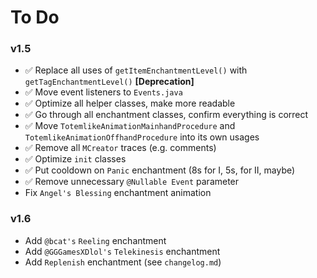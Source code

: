 # To Do
### v1.5
- ✅ Replace all uses of `getItemEnchantmentLevel()` with `getTagEnchantmentLevel()` **[Deprecation]**
- ✅ Move event listeners to `Events.java`
- ✅ Optimize all helper classes, make more readable
- ✅ Go through all enchantment classes, confirm everything is correct
- ✅ Move `TotemlikeAnimationMainhandProcedure` and `TotemlikeAnimationOffhandProcedure` into its own usages
- ✅ Remove all `MCreator` traces (e.g. comments)
- ✅ Optimize `init` classes
- ✅ Put cooldown on `Panic` enchantment (8s for I, 5s, for II, maybe)
- ✅ Remove unnecessary `@Nullable Event` parameter
- Fix `Angel's Blessing` enchantment animation

### v1.6
- Add `@bcat's` `Reeling` enchantment
- Add `@GGGamesXDlol's` `Telekinesis` enchantment
- Add `Replenish` enchantment (see `changelog.md`)